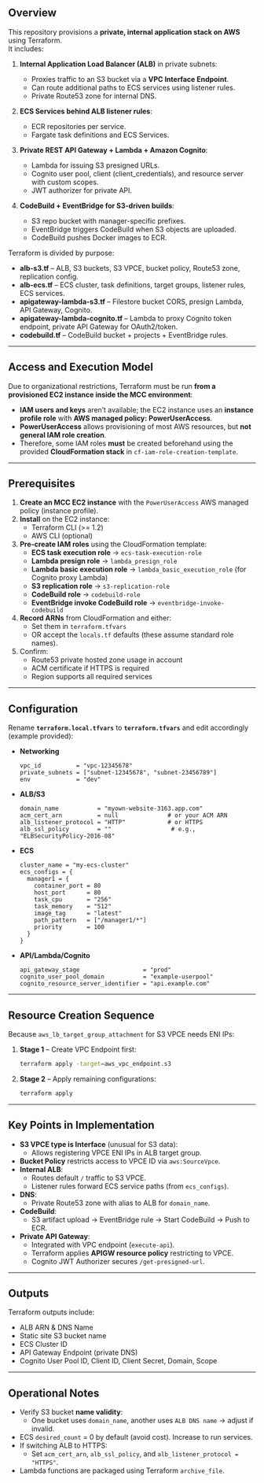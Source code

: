 ## Overview

This repository provisions a **private, internal application stack on AWS** using Terraform.  
It includes:

1. **Internal Application Load Balancer (ALB)** in private subnets:
   - Proxies traffic to an S3 bucket via a **VPC Interface Endpoint**.
   - Can route additional paths to ECS services using listener rules.
   - Private Route53 zone for internal DNS.

2. **ECS Services behind ALB listener rules**:
   - ECR repositories per service.
   - Fargate task definitions and ECS Services.

3. **Private REST API Gateway + Lambda + Amazon Cognito**:
   - Lambda for issuing S3 presigned URLs.
   - Cognito user pool, client (client_credentials), and resource server with custom scopes.
   - JWT authorizer for private API.

4. **CodeBuild + EventBridge for S3-driven builds**:
   - S3 repo bucket with manager-specific prefixes.
   - EventBridge triggers CodeBuild when S3 objects are uploaded.
   - CodeBuild pushes Docker images to ECR.

Terraform is divided by purpose:
- **alb-s3.tf** – ALB, S3 buckets, S3 VPCE, bucket policy, Route53 zone, replication config.
- **alb-ecs.tf** – ECS cluster, task definitions, target groups, listener rules, ECS services.
- **apigateway-lambda-s3.tf** – Filestore bucket CORS, presign Lambda, API Gateway, Cognito.
- **apigateway-lambda-cognito.tf** – Lambda to proxy Cognito token endpoint, private API Gateway for OAuth2/token.
- **codebuild.tf** – CodeBuild bucket + projects + EventBridge rules.

***

## Access and Execution Model

Due to organizational restrictions, Terraform must be run **from a provisioned EC2 instance inside the MCC environment**:

- **IAM users and keys** aren’t available; the EC2 instance uses an **instance profile role** with **AWS managed policy: PowerUserAccess**.
- **PowerUserAccess** allows provisioning of most AWS resources, but **not general IAM role creation**.
- Therefore, some IAM roles **must** be created beforehand using the provided **CloudFormation stack** in `cf-iam-role-creation-template`.

***

## Prerequisites

1. **Create an MCC EC2 instance** with the `PowerUserAccess` AWS managed policy (instance profile).
2. **Install** on the EC2 instance:
   - Terraform CLI (>= 1.2)
   - AWS CLI (optional)
3. **Pre-create IAM roles** using the CloudFormation template:
   - **ECS task execution role** → `ecs-task-execution-role`
   - **Lambda presign role** → `lambda_presign_role`
   - **Lambda basic execution role** → `lambda_basic_execution_role` (for Cognito proxy Lambda)
   - **S3 replication role** → `s3-replication-role`
   - **CodeBuild role** → `codebuild-role`
   - **EventBridge invoke CodeBuild role** → `eventbridge-invoke-codebuild`
4. **Record ARNs** from CloudFormation and either:
   - Set them in `terraform.tfvars`
   - OR accept the `locals.tf` defaults (these assume standard role names).
5. Confirm:
   - Route53 private hosted zone usage in account
   - ACM certificate if HTTPS is required
   - Region supports all required services

***

## Configuration

Rename **`terraform.local.tfvars`** to **`terraform.tfvars`** and edit accordingly (example provided):

- **Networking**
  ```hcl
  vpc_id          = "vpc-12345678"
  private_subnets = ["subnet-12345678", "subnet-23456789"]
  env             = "dev"
  ```

- **ALB/S3**
  ```hcl
  domain_name           = "myown-website-3163.app.com"
  acm_cert_arn          = null              # or your ACM ARN
  alb_listener_protocol = "HTTP"            # or HTTPS
  alb_ssl_policy        = ""                 # e.g., "ELBSecurityPolicy-2016-08"
  ```

- **ECS**
  ```hcl
  cluster_name = "my-ecs-cluster"
  ecs_configs = {
    manager1 = {
      container_port = 80
      host_port      = 80
      task_cpu       = "256"
      task_memory    = "512"
      image_tag      = "latest"
      path_pattern   = ["/manager1/*"]
      priority       = 100
    }
  }
  ```

- **API/Lambda/Cognito**
  ```hcl
  api_gateway_stage                  = "prod"
  cognito_user_pool_domain           = "example-userpool"
  cognito_resource_server_identifier = "api.example.com"
  ```

***

## Resource Creation Sequence

Because `aws_lb_target_group_attachment` for S3 VPCE needs ENI IPs:

1. **Stage 1** – Create VPC Endpoint first:
   ```sh
   terraform apply -target=aws_vpc_endpoint.s3
   ```

2. **Stage 2** – Apply remaining configurations:
   ```sh
   terraform apply
   ```

***

## Key Points in Implementation

- **S3 VPCE type is Interface** (unusual for S3 data):
  - Allows registering VPCE ENI IPs in ALB target group.
- **Bucket Policy** restricts access to VPCE ID via `aws:SourceVpce`.
- **Internal ALB**:
  - Routes default `/` traffic to S3 VPCE.
  - Listener rules forward ECS service paths (from `ecs_configs`).
- **DNS**:
  - Private Route53 zone with alias to ALB for `domain_name`.
- **CodeBuild**:
  - S3 artifact upload → EventBridge rule → Start CodeBuild → Push to ECR.
- **Private API Gateway**:
  - Integrated with VPC endpoint (`execute-api`).
  - Terraform applies **APIGW resource policy** restricting to VPCE.
  - Cognito JWT Authorizer secures `/get-presigned-url`.

***

## Outputs

Terraform outputs include:

- ALB ARN & DNS Name
- Static site S3 bucket name
- ECS Cluster ID
- API Gateway Endpoint (private DNS)
- Cognito User Pool ID, Client ID, Client Secret, Domain, Scope

***

## Operational Notes

- Verify S3 bucket **name validity**:
  - One bucket uses `domain_name`, another uses `ALB DNS name` → adjust if invalid.
- ECS `desired_count` = 0 by default (avoid cost). Increase to run services.
- If switching ALB to HTTPS:
  - Set `acm_cert_arn`, `alb_ssl_policy`, and `alb_listener_protocol = "HTTPS"`.
- Lambda functions are packaged using Terraform `archive_file`.